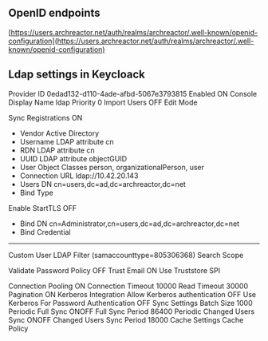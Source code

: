 ## OpenID endpoints

[https://users.archreactor.net/auth/realms/archreactor/.well-known/openid-configuration](https://users.archreactor.net/auth/realms/archreactor/.well-known/openid-configuration)

## Ldap settings in Keycloack

Provider ID
0edad132-d110-4ade-afbd-5067e3793815
Enabled
ON
Console Display Name
ldap
Priority
0
Import Users
OFF
Edit Mode

Sync Registrations
ON

- Vendor
  Active Directory
- Username LDAP attribute
  cn
- RDN LDAP attribute
  cn
- UUID LDAP attribute
  objectGUID
- User Object Classes
  person, organizationalPerson, user
- Connection URL
  ldap://10.42.20.143
- Users DN
  cn=users,dc=ad,dc=archreactor,dc=net
- Bind Type

Enable StartTLS
OFF

- Bind DN
  cn=Administrator,cn=users,dc=ad,dc=archreactor,dc=net
- Bind Credential

---

Custom User LDAP Filter
(samaccounttype=805306368)
Search Scope

Validate Password Policy
OFF
Trust Email
ON
Use Truststore SPI

Connection Pooling
ON
Connection Timeout
10000
Read Timeout
30000
Pagination
ON
Kerberos Integration
Allow Kerberos authentication
OFF
Use Kerberos For Password Authentication
OFF
Sync Settings
Batch Size
1000
Periodic Full Sync
ONOFF
Full Sync Period
86400
Periodic Changed Users Sync
ONOFF
Changed Users Sync Period
18000
Cache Settings
Cache Policy

